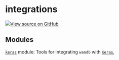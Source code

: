 # integrations

<!-- Insert buttons and diff -->


[![](https://www.tensorflow.org/images/GitHub-Mark-32px.png)View source on GitHub](https://www.github.com/wandb/client/tree/latest/wandb/__init__.py)







## Modules

[`keras`](./keras) module: Tools for integrating `wandb` with [`Keras`](https://keras.io/),

